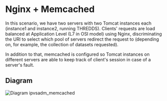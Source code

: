# Nginx + Memcached #

In this scenario, we have two servers with two Tomcat instances each (instance1 and instance2, running THREDDS). Clients' requests are load balanced at Application Level (L7 in OSI model) using Nginx, 
discriminating the URI to select which pool of servers redirect the request to (depending on, for example, the collection of datasets requested).

In addition to that, memcached is configured so Tomcat instances on different servers are able to keep track of client's session in case of a server's fault.

## Diagram ##
![Diagram ipvsadm_memcached](./diagrams/ipvsadm_memcached.png)
